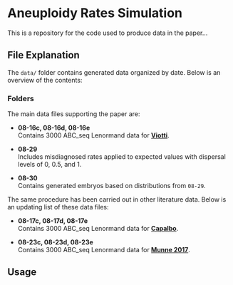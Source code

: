 # Aneuploidy Rates Simulation 

This is a repository for the code used to produce data in the paper...

## File Explanation

The `data/` folder contains generated data organized by date. Below is an overview of the contents:

### Folders

The main data files supporting the paper are: 

- **08-16c, 08-16d, 08-16e**  
  Contains 3000 ABC_seq Lenormand data for [**Viotti**](https://doi.org/10.1016/j.fertnstert.2020.11.041).

- **08-29**  
  Includes misdiagnosed rates applied to expected values with dispersal levels of 0, 0.5, and 1.

- **08-30**  
  Contains generated embryos based on distributions from `08-29`.

The same procedure has been carried out in other literature data. Below is an updating
list of these data files:

- **08-17c, 08-17d, 08-17e**  
  Contains 3000 ABC_seq Lenormand data for [**Capalbo**](https://doi.org/10.1016/j.ajhg.2021.11.002).

- **08-23c, 08-23d, 08-23e**  
  Contains 3000 ABC_seq Lenormand data for [**Munne 2017**](https://doi.org/10.1016/j.fertnstert.2017.05.002).

## Usage
